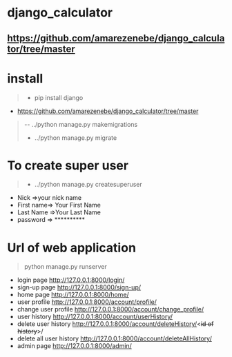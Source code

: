 # django_calculator
## https://github.com/amarezenebe/django_calculator/tree/master


# install
> - pip install django
- https://github.com/amarezenebe/django_calculator/tree/master 

> --  ../python manage.py makemigrations
>-  ../python manage.py migrate

# To create super user
> - ../python manage.py createsuperuser

- 	Nick =>your nick name
- 	First name=> Your First Name
- 	Last Name =>Your Last Name
- 	password => **********


# Url of web application
> python manage.py runserver
- login page http://127.0.0.1:8000/login/
- sign-up page http://127.0.0.1:8000/sign-up/
- home page http://127.0.0.1:8000/home/
- user profile  http://127.0.0.1:8000/account/profile/
- change user profile  http://127.0.0.1:8000/account/change_profile/
- user history  http://127.0.0.1:8000/account/userHistory/
- delete user history  http://127.0.0.1:8000/account/deleteHistory/<~~id of history~~>/
- delete all user history  http://127.0.0.1:8000/account/deleteAllHistory/
- admin page http://127.0.0.1:8000/admin/
